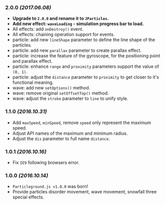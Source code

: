 ### 2.0.0 *(2017.06.08)*
 - **Upgrade to `2.0.0` and rename it to `JParticles`.**
 - **Add new effect: `waveLoading` - simulation progress bar to load.**
 - All effects: add `onDestroy()` event.
 - All effects: chaining operation support for events.
 - particle: add new `lineShape` parameter to define the line shape of the particles.
 - particle: add new `parallax` parameter to create parallax effect.
 - particle: increase the feature of the gyroscope, for the positioning point and parallax effect.
 - particle: enhance `range` and `proximity` parameters support the value of `(0, 1)`.
 - particle: adjust the `distance` parameter to `proximity` to get closer to it's functional meaning.
 - wave: add new `setOptions()` method.
 - wave: remove original `setOffsetTop()` method.
 - wave: adjust the `stroke` parameter to `line` to unify style.

### 1.1.0 *(2016.10.31)*

- Add `maxSpeed`, `minSpeed`, remove `speed` only represent the maximum speed.
- Adjust API names of the maximum and minimum radius.
- Adjust the `dis` parameter to full name `distance`.

### 1.0.1 *(2016.10.16)*

- Fix `IE9` following browsers error.

### 1.0.0 *(2016.10.14)*

- `Particleground.js v1.0.0` was born!
- Provide particles disorder movement, wave movement, snowfall three special  effects.